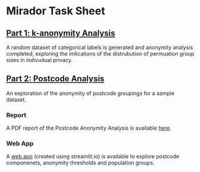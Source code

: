 # Mirador Task Sheet

## [Part 1: k-anonymity Analysis](https://github.com/adhardy/mirador-task-sheet/blob/main/k-anonymity%20analysis/k-anonymity%20analysis.ipynb)

A random dataset of categorical labels is generated and anonymity analysis completed, exploring the imlications of the distrubution of permuation group sizes in indivudual privacy. 

## [Part 2: Postcode Analysis](https://github.com/adhardy/mirador-task-sheet/blob/main/postcode%20analysis/postcodes.ipynb)

An exploration of the anonymity of postcode groupings for a sample dataset.

### Report

A PDF report of the Postcode Anonymity Analysis is available [here](https://raw.githubusercontent.com/adhardy/mirador-task-sheet/main/postcode%20analysis/postcodes_report.pdf).

### Web App

A [web app](https://share.streamlit.io/adhardy/mirador-task-sheet/main) (created using streamlit.io) is available to explore postcode componenets, anonymity thresholds and population groups.


